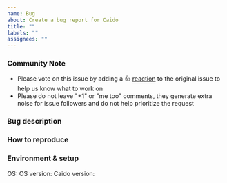 ```yaml
---
name: Bug
about: Create a bug report for Caido
title: ""
labels: ""
assignees: ""
---
```


<!--- Please keep this note for the community --->

### Community Note

- Please vote on this issue by adding a 👍 [reaction](https://blog.github.com/2016-03-10-add-reactions-to-pull-requests-issues-and-comments/) to the original issue to help us know what to work on
- Please do not leave "+1" or "me too" comments, they generate extra noise for issue followers and do not help prioritize the request

<!--- Thank you for keeping this note for the community --->

### Bug description

<!--- A clear and concise description of what the bug is --->

### How to reproduce

<!--- Steps to reproduce the behavior --->

### Environment & setup

OS: <!--- Mac OS, Windows, Debian, CentOS, ... --->
OS version: <!--- 10.14, 11, ... (kernel version appreciated for linux) --->
Caido version: <!--- 0.8.0 --->
